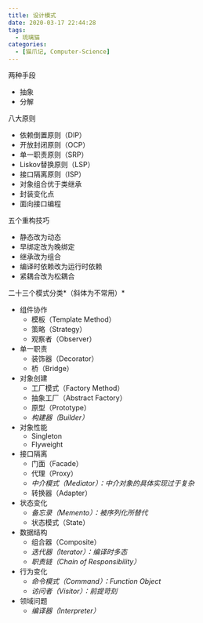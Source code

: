 ```yaml
---
title: 设计模式
date: 2020-03-17 22:44:28
tags:
  - 琉璃猫
categories:
  - [猫爪记, Computer-Science]
---
```


两种手段

+ 抽象
+ 分解

八大原则

+ 依赖倒置原则（DIP）
+ 开放封闭原则（OCP）
+ 单一职责原则（SRP）
+ Liskov替换原则（LSP）
+ 接口隔离原则（ISP）
+ 对象组合优于类继承
+ 封装变化点
+ 面向接口编程

五个重构技巧

+ 静态改为动态
+ 早绑定改为晚绑定
+ 继承改为组合
+ 编译时依赖改为运行时依赖
+ 紧耦合改为松耦合

二十三个模式分类*（斜体为不常用）*

+ 组件协作
  - 模板（Template Method）
  - 策略（Strategy）
  - 观察者（Observer）
+ 单一职责
  + 装饰器（Decorator）
  + 桥（Bridge）
+ 对象创建
  - 工厂模式（Factory Method）
  - 抽象工厂（Abstract Factory）
  - 原型（Prototype）
  - *构建器（Builder）*
+ 对象性能
  + Singleton
  + Flyweight
+ 接口隔离
  + 门面（Facade）
  + 代理（Proxy）
  + *中介模式（Mediator）：中介对象的具体实现过于复杂*
  + 转换器（Adapter）
+ 状态变化
  + *备忘录（Memento）：被序列化所替代*
  + 状态模式（State）
+ 数据结构
  - 组合器（Composite）
  - *迭代器（Iterator）：编译时多态*
  - *职责链（Chain of Responsibility）*
+ 行为变化
  - *命令模式（Command）：Function Object*
  - *访问者（Visitor）：前提苛刻*
+ 领域问题
  - *编译器（Interpreter）*



